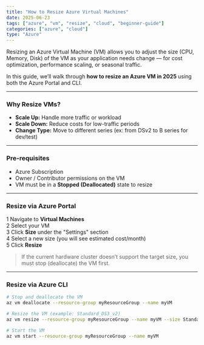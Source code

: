 ```yaml
---
title: "How to Resize Azure Virtual Machines"
date: 2025-06-23
tags: ["azure", "vm", "resize", "cloud", "beginner-guide"]
categories: ["azure", "cloud"]
type: "Azure"
---
```


Resizing an Azure Virtual Machine (VM) allows you to adjust the size (CPU, Memory, Disk) of the VM as your application needs change — for cost optimization, performance scaling, or seasonal traffic.

In this guide, we’ll walk through **how to resize an Azure VM in 2025** using both the Azure Portal and CLI.

---

### Why Resize VMs?

- **Scale Up:** Handle more traffic or workload
- **Scale Down:** Reduce costs for low-traffic periods
- **Change Type:** Move to different series (ex: from DSv2 to B series for dev/test)

---

### Pre-requisites

-  Azure Subscription  
-  Owner / Contributor permissions on the VM  
-  VM must be in a **Stopped (Deallocated)** state to resize

---

### Resize via Azure Portal

1️ Navigate to **Virtual Machines**  
2️ Select your VM  
3️ Click **Size** under the "Settings" section  
4️ Select a new size (you will see estimated cost/month)  
5️ Click **Resize**

> If the current hardware cluster doesn’t support the target size, you must stop (deallocate) the VM first.

---

### Resize via Azure CLI

```bash
# Stop and deallocate the VM
az vm deallocate --resource-group myResourceGroup --name myVM

# Resize the VM (example: Standard_DS3_v2)
az vm resize --resource-group myResourceGroup --name myVM --size Standard_DS3_v2

# Start the VM
az vm start --resource-group myResourceGroup --name myVM
